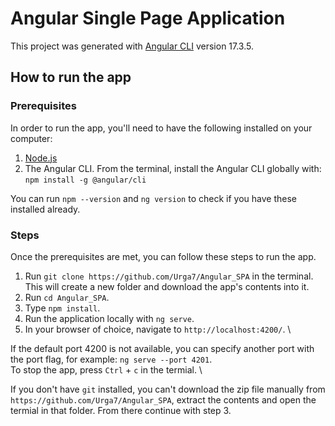 # Angular Single Page Application
This project was generated with [Angular CLI](https://github.com/angular/angular-cli) version 17.3.5.

## How to run the app

### Prerequisites
In order to run the app, you'll need to have the following installed on your computer:
1. [Node.js](https://nodejs.org/en)
2. The Angular CLI. From the terminal, install the Angular CLI globally with: `npm install -g @angular/cli` 

You can run `npm --version` and `ng version` to check if you have these installed already.

### Steps
Once the prerequisites are met, you can follow these steps to run the app.
1. Run `git clone https://github.com/Urga7/Angular_SPA` in the terminal. This will create a new folder and download the app's contents into it.
2. Run `cd Angular_SPA`.
3. Type `npm install`.
4. Run the application locally with `ng serve`.
5. In your browser of choice, navigate to `http://localhost:4200/`. \

If the default port 4200 is not available, you can specify another port with the port flag, for example: `ng serve --port 4201`. \
To stop the app, press `Ctrl` + `c` in the termial. \

If you don't have `git` installed, you can't download the zip file manually from `https://github.com/Urga7/Angular_SPA`, extract the contents and open the termial in that folder. From there continue with step 3.
